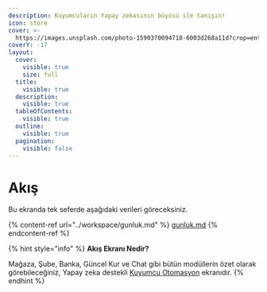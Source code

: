 ```yaml
---
description: Kuyumcuların Yapay zekasının büyüsü ile tanışın!
icon: store
cover: >-
  https://images.unsplash.com/photo-1590370094718-6003d268a11d?crop=entropy&cs=srgb&fm=jpg&ixid=M3wxOTcwMjR8MHwxfHNlYXJjaHw4fHxqZXdlbHJ5JTIwc2hvcHxlbnwwfHx8fDE3NDYzOTYwMzh8MA&ixlib=rb-4.0.3&q=85
coverY: -17
layout:
  cover:
    visible: true
    size: full
  title:
    visible: true
  description:
    visible: true
  tableOfContents:
    visible: true
  outline:
    visible: true
  pagination:
    visible: false
---
```


# Akış

Bu ekranda tek seferde aşağıdaki verileri göreceksiniz.

{% content-ref url="../workspace/gunluk.md" %}
[gunluk.md](../workspace/gunluk.md)
{% endcontent-ref %}



{% hint style="info" %}
**Akış Ekranı Nedir?**

Mağaza, Şube, Banka, Güncel Kur ve Chat gibi bütün modüllerin özet olarak görebileceğiniz, Yapay zeka destekli [Kuyumcu Otomasyon](https://sarraf.pro) ekranıdır.
{% endhint %}
